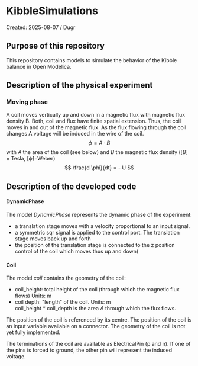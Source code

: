 # KibbleSimulations
Created:    2025-08-07 / Dugr

## Purpose of this repository
This repository contains models to simulate the behavior of the Kibble balance in Open Modelica.  

## Description of the physical experiment

### Moving phase
A coil moves vertically up and down in a magnetic flux with magnetic flux density B. Both, coil and flux have finite
spatial extension. Thus, the coil moves in and out of the magnetic flux. As the flux flowing through the coil changes
A voltage will be induced in the wire of the coil. 
$$
  \phi = A \cdot B
$$ 
with $A$ the area of the coil (see below) and $B$ the magnetic flux density ([$B$] = Tesla, [$\phi$]=Weber)
$$
  \frac{d \phi}{dt} = - U 
$$

## Description of the developed code
#### DynamicPhase
The model *DynamicPhase* represents the dynamic phase of the experiment:  
- a translation stage moves with a velocity proportional to an input signal. 
- a symmetric sqr signal is applied to the control port. The translation stage moves back up and forth
- the position of the translation stage is connected to the z position control of the coil which moves thus up and down)
#### Coil
The model *coil* contains the geometry of the coil:  
- coil_height:  total height of the coil (through which the magnetic flux flows)   Units: m
- coil depth:   "length" of the coil.                                              Units: m  
coil_height * coil_depth is the area $A$ through which the flux flows.  

The position of the coil is referenced by its centre. The position of the coil is an input variable available on a connector. 
The geometry of the coil is not yet fully implemented.

The terminations of the coil are available as ElectricalPin (p and n). If one of the pins is forced to ground, the other pin will represent the induced voltage. 
